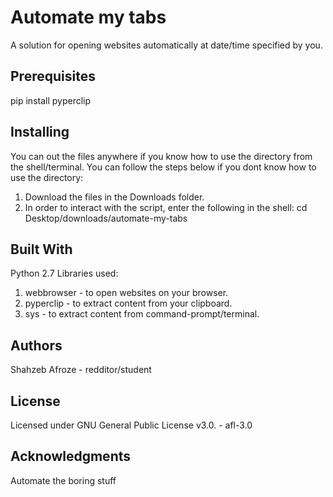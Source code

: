 # Automate my tabs

A solution for opening websites automatically at date/time specified by you.

## Prerequisites
pip install pyperclip

## Installing
You can out the files anywhere if you know how to use the directory from the shell/terminal.
You can follow the steps below if you dont know how to use the directory:
1. Download the files in the Downloads folder.
2. In order to interact with the script, enter the following in the shell: cd Desktop/downloads/automate-my-tabs

## Built With
Python 2.7
Libraries used:
1. webbrowser - to open websites on your browser.
2. pyperclip - to extract content from your clipboard.
3. sys - to extract content from command-prompt/terminal.

## Authors
Shahzeb Afroze - redditor/student

## License
Licensed under GNU General Public License v3.0. - afl-3.0

## Acknowledgments
Automate the boring stuff 

